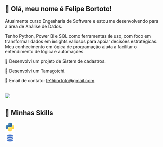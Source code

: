 ##  📌  Olá, meu nome é Felipe Bortoto!

Atualmente curso Engenharia de Software e estou me desenvolvendo para a área de Análise de Dados.

Tenho Python, Power BI e SQL como ferramentas de uso, com foco em transformar dados em insights valiosos para apoiar decisões estratégicas. Meu conhecimento em lógica de programação ajuda a facilitar o entendimento de lógica e automações.

🔭 Desenvolvi um projeto de Sistem de cadastros.

🐻 Desenvolvi um Tamagotchi.

💬 Email de contato: fe15bortoto@gmail.com.
##
 <a href="https://www.linkedin.com/in/felipebortoto" target="_blank"><img src="https://img.shields.io/badge/-LinkedIn-%230077B5?style=for-the-badge&logo=linkedin&logoColor=white" target="_blank"></a>
---

## 🚀 Minhas Skills

<code><img height="32" src="https://raw.githubusercontent.com/github/explore/main/topics/python/python.png" alt="Python"/>
<code><img height="32" src="https://raw.githubusercontent.com/github/explore/main/topics/sql/sql.png" alt="SQL"/>
